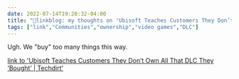 ```yaml
---
date: 2022-07-14T19:20:32-04:00
title: "🔗linkblog: my thoughts on 'Ubisoft Teaches Customers They Don’t Own All That DLC They ‘Bought’ | Techdirt'"
tags: ["link","Communities","ownership","video games","DLC"]
---
```

Ugh. We "buy" too many things this way.
 

[link to 'Ubisoft Teaches Customers They Don’t Own All That DLC They ‘Bought’ | Techdirt'](https://www.techdirt.com/2022/07/14/ubisoft-teaches-customers-they-dont-own-all-that-dlc-they-bought/)
